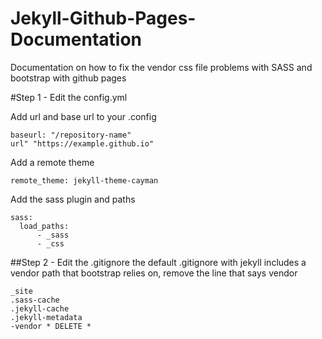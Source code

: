 # Jekyll-Github-Pages-Documentation
Documentation on how to fix the vendor css file problems with SASS and bootstrap with github pages


#Step 1 - Edit the config.yml

Add url and base url to your .config
```
baseurl: "/repository-name"
url" "https://example.github.io"
```

Add a remote theme
```
remote_theme: jekyll-theme-cayman
```

Add the sass plugin and paths
```
sass:
  load_paths:
      - _sass
      - _css
```

##Step 2 - Edit the .gitignore
the default .gitignore with jekyll includes a vendor path that bootstrap relies on, remove the line that says vendor
```
_site
.sass-cache
.jekyll-cache
.jekyll-metadata
-vendor * DELETE *
```
